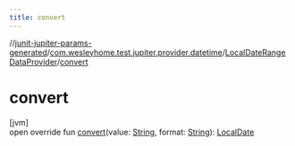 ```yaml
---
title: convert
---
```

//[junit-jupiter-params-generated](../../../index.html)/[com.wesleyhome.test.jupiter.provider.datetime](../index.html)/[LocalDateRangeDataProvider](index.html)/[convert](convert.html)



# convert



[jvm]\
open override fun [convert](convert.html)(value: [String](https://kotlinlang.org/api/latest/jvm/stdlib/kotlin/-string/index.html), format: [String](https://kotlinlang.org/api/latest/jvm/stdlib/kotlin/-string/index.html)): [LocalDate](https://docs.oracle.com/javase/8/docs/api/java/time/LocalDate.html)




